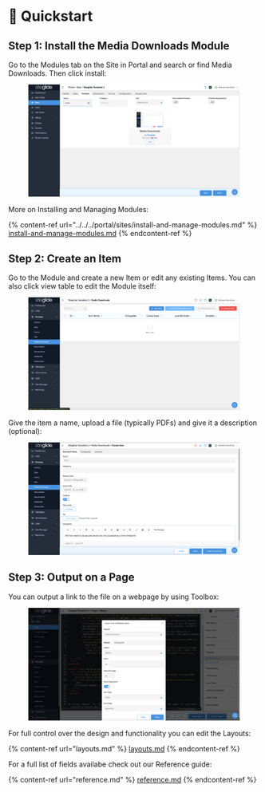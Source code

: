 # 🚀 Quickstart

## Step 1: Install the Media Downloads Module

Go to the Modules tab on the Site in Portal and search or find Media Downloads. Then click install:

<figure><img src="../../../.gitbook/assets/Siteglide-Modules-Core-Media-Downloads-Install.png" alt=""><figcaption></figcaption></figure>

More on Installing and Managing Modules:

{% content-ref url="../../../portal/sites/install-and-manage-modules.md" %}
[install-and-manage-modules.md](../../../portal/sites/install-and-manage-modules.md)
{% endcontent-ref %}

## Step 2: Create an Item

Go to the Module and create a new Item or edit any existing Items. You can also click view table to edit the Module itself:

<figure><img src="../../../.gitbook/assets/Siteglide-Modules-Core-Media-Downloads-List.png" alt=""><figcaption></figcaption></figure>

Give the item a name, upload a file (typically PDFs) and give it a description (optional):

<figure><img src="../../../.gitbook/assets/Siteglide-Modules-Core-Media-Downloads-Create.png" alt=""><figcaption></figcaption></figure>

## Step 3: Output on a Page

You can output a link to the file on a webpage by using Toolbox:

<figure><img src="../../../.gitbook/assets/Siteglide-Modules-Core-Media-Downloads-Insert.png" alt=""><figcaption></figcaption></figure>

For full control over the design and functionality you can edit the Layouts:

{% content-ref url="layouts.md" %}
[layouts.md](layouts.md)
{% endcontent-ref %}

For a full list of fields availabe check out our Reference guide:

{% content-ref url="reference.md" %}
[reference.md](reference.md)
{% endcontent-ref %}
